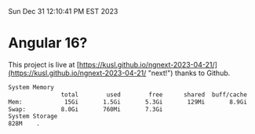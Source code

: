 Sun Dec 31 12:10:41 PM EST 2023

# Angular 16?


This project is live at [https://kusl.github.io/ngnext-2023-04-21/](https://kusl.github.io/ngnext-2023-04-21/ "next!") thanks to Github.

```bash
System Memory
               total        used        free      shared  buff/cache   available
Mem:            15Gi       1.5Gi       5.3Gi       129Mi       8.9Gi        13Gi
Swap:          8.0Gi       760Mi       7.3Gi
System Storage
828M	.

